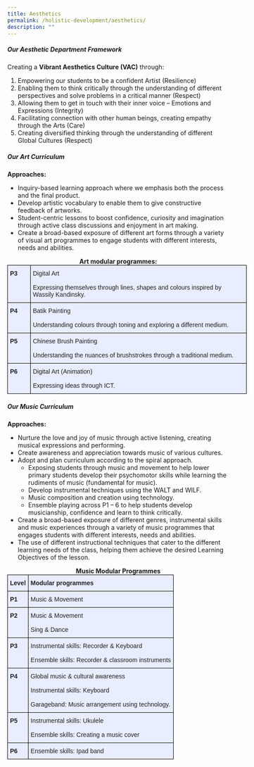```yaml
---
title: Aesthetics
permalink: /holistic-development/aesthetics/
description: ""
---
```

##### **Our Aesthetic Department Framework**

Creating a **Vibrant Aesthetics Culture (VAC)** through:

1.  Empowering our students to be a confident Artist (Resilience)
2.  Enabling them to think critically through the understanding of different perspectives and solve problems in a critical manner (Respect)
3.  Allowing them to get in touch with their inner voice – Emotions and Expressions (Integrity)
4.  Facilitating connection with other human beings, creating empathy through the Arts (Care)
5.  Creating diversified thinking through the understanding of different Global Cultures (Respect)

##### **Our Art Curriculum**

**Approaches:**

* Inquiry-based learning approach where we emphasis both the process and the final product. 
* Develop artistic vocabulary to enable them to give constructive feedback of artworks. 
* Student-centric lessons to boost confidence, curiosity and imagination through active class discussions and enjoyment in art making.
* Create a broad-based exposure of different art forms through a variety of visual art programmes to engage students with different interests, needs and abilities.

<CENTER><strong>Art modular programmes:</strong></CENTER>

<style type="text/css">
.tg  {border-collapse:collapse;border-spacing:0;margin:0px auto;}
.tg td{border-color:black;border-style:solid;border-width:1px;font-family:Arial, sans-serif;font-size:14px;
  overflow:hidden;padding:10px 5px;word-break:normal;}
.tg th{border-color:black;border-style:solid;border-width:1px;font-family:Arial, sans-serif;font-size:14px;
  font-weight:normal;overflow:hidden;padding:10px 5px;word-break:normal;}
.tg .tg-vqm8{background-color:#E8EDFF;color:#222;text-align:left;vertical-align:top}
.tg .tg-u05r{background-color:#E8EDFF;color:#222;font-weight:bold;text-align:left;vertical-align:top}
</style>
<table class="tg" style="undefined;table-layout: fixed; width: 544px">
<colgroup>
<col style="width: 52px">
<col style="width: 492px">
</colgroup>
<tbody>
  <tr>
    <td class="tg-u05r">P3</td>
    <td class="tg-vqm8">Digital Art <br><br>Expressing themselves through lines, shapes and colours inspired by Wassily Kandinsky.</td>
  </tr>
  <tr>
    <td class="tg-u05r">P4</td>
    <td class="tg-vqm8">Batik Painting<br><br>Understanding colours through toning and exploring a different medium.</td>
  </tr>
  <tr>
    <td class="tg-u05r">P5</td>
    <td class="tg-vqm8">Chinese Brush Painting<br><br>Understanding the nuances of brushstrokes through a traditional medium.</td>
  </tr>
  <tr>
    <td class="tg-u05r">P6</td>
    <td class="tg-vqm8">Digital Art (Animation)<br><br>Expressing ideas through ICT.</td>
  </tr>
</tbody>
</table>

##### Our Music Curriculum

**Approaches:**

* Nurture the love and joy of music through active listening, creating musical expressions and performing.
* Create awareness and appreciation towards music of various cultures.
* Adopt and plan curriculum according to the spiral approach.
	* Exposing students through music and movement to help lower primary students develop their psychomotor skills while learning the rudiments of music (fundamental for music).
	* Develop instrumental techniques using the WALT and WILF.
	* Music composition and creation using technology.
	* Ensemble playing across P1 – 6 to help students develop musicianship, confidence and learn to think critically.
* Create a broad-based exposure of different genres, instrumental skills and music experiences through a variety of music programmes that engages students with different interests, needs and abilities.
* The use of different instructional techniques that cater to the different learning needs of the class, helping them achieve             the desired Learning Objectives of the lesson.

<center><strong>Music Modular Programmes</strong><center>
	
<style type="text/css">
.tg  {border-collapse:collapse;border-spacing:0;margin:0px auto;}
.tg td{border-color:black;border-style:solid;border-width:1px;font-family:Arial, sans-serif;font-size:14px;
  overflow:hidden;padding:10px 5px;word-break:normal;}
.tg th{border-color:black;border-style:solid;border-width:1px;font-family:Arial, sans-serif;font-size:14px;
  font-weight:normal;overflow:hidden;padding:10px 5px;word-break:normal;}
.tg .tg-vqm8{background-color:#E8EDFF;color:#222;text-align:left;vertical-align:top}
.tg .tg-u05r{background-color:#E8EDFF;color:#222;font-weight:bold;text-align:left;vertical-align:top}
</style>
<table class="tg">
<tbody>
  <tr>
    <td class="tg-u05r">Level</td>
    <td class="tg-u05r">Modular programmes</td>
  </tr>
  <tr>
    <td class="tg-u05r">P1</td>
    <td class="tg-vqm8">Music &amp; Movement</td>
  </tr>
  <tr>
    <td class="tg-u05r">P2</td>
    <td class="tg-vqm8">Music &amp; Movement<br><br>Sing &amp; Dance</td>
  </tr>
  <tr>
    <td class="tg-u05r">P3</td>
    <td class="tg-vqm8">Instrumental skills: Recorder &amp; Keyboard<br><br>Ensemble skills: Recorder &amp; classroom instruments</td>
  </tr>
  <tr>
    <td class="tg-u05r">P4</td>
    <td class="tg-vqm8">Global music &amp; cultural awareness<br><br>Instrumental skills: Keyboard<br><br>Garageband: Music arrangement using technology.</td>
  </tr>
  <tr>
    <td class="tg-u05r">P5</td>
    <td class="tg-vqm8">Instrumental skills: Ukulele<br><br>Ensemble skills: Creating a music cover</td>
  </tr>
  <tr>
    <td class="tg-u05r">P6</td>
    <td class="tg-vqm8">Ensemble skills: Ipad band</td>
  </tr>
</tbody>
</table>
	
	